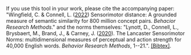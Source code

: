 If you use this tool in your work, please cite the accompanying paper: "Wingfield, C. & Connell, L. ([2022](https://doi.org/10.3758/s13428-022-01965-7)) Sensorimotor distance: A grounded measure of semantic similarity for 800 million concept pairs. _Behacior Research Methods_." and the norms themselves: "Lynott, D., Connell, L., Brysbaert, M., Brand, J., & Carney, J. ([2020](https://link.springer.com/content/pdf/10.3758/s13428-019-01316-z.pdf)).
The Lancaster Sensorimotor Norms: multidimensional measures of perceptual and action strength for 40,000 English words. _Behavior Research Methods_, 1--21.". [[Bibtex]](citations.bib).
